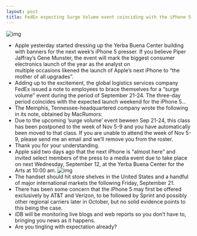```yaml
---
layout: post
title: FedEx expecting Surge Volume event coinciding with the iPhone 5 launch weekend
---
```

![img](http://media.idownloadblog.com/wp-content/uploads/2012/09/FedEx-truck-triples.jpg)
* Apple yesterday started dressing up the Yerba Buena Center building with banners for the next week’s iPhone 5 presser. If you believe Piper Jaffray’s Gene Munster, the event will mark the biggest consumer electronics launch of the year as the analyst on multiple occasions likened the launch of Apple’s next iPhone to “the mother of all upgrades”.
* Adding up to the excitement, the global logistics services company FedEx issued a note to employees to brace themselves for a “surge volume” event during the period of September 21-24. The three-day period coincides with the expected launch weekend for the iPhone 5…
* The Memphis, Tennessee-headquartered company wrote the following in its note, obtained by MacRumors:
* Due to the upcoming ‘surge volume’ event beween Sep 21-24, this class has been postponed to the week of Nov 5-9 and you have automatically been moved to that class. If you are unable to attend the week of Nov 5-9, please send me an email and we’ll remove you from the roster.
* Thank you for your understanding.
* Apple said two days ago that the next iPhone is “almost here” and invited select members of the press to a media event due to take place on next Wednesday, September 12, at the Yerba Buena Center for the Arts at 10:00 am.
![img](http://media.idownloadblog.com/wp-content/uploads/2012/09/yerba-beuna-9to5-e1347010828470.jpg)
* The handset should hit store shelves in the United States and a handful of major international markets the following Friday, September 21.
* There has been some concern that the iPhone 5 may first be offered exclusively by AT&T and Verizon, to be followed by Sprint and possibly other regional carriers later in October, but no solid evidence points to this being the case.
* iDB will be monitoring live blogs and web reports so you don’t have to, bringing you news as it happens.
* Are you tingling with expectation already?

